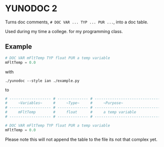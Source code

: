# YUNODOC 2

Turns doc comments, ```# DOC VAR ... TYP ... PUR ...```, into a doc table.

Used during my time a college. for my programming class.

## Example

```python
# DOC VAR mFltTemp TYP float PUR a temp variable
mFltTemp = 0.0
```

with

```./yunodoc --style ian ./example.py```

to

```python
# ------------------- # -------------- # ---------------------------------- #
#     ~Variables~     #     ~Type~     #     ~Purpose~                      #
# ------------------- # -------------- # ---------------------------------- #
#     mFltTemp        #     float      #     a temp variable                #
# ------------------- # -------------- # ---------------------------------- #

# DOC VAR mFltTemp TYP float PUR a temp variable
mFltTemp = 0.0
```

Please note this will not append the table to the file its not that complex yet.